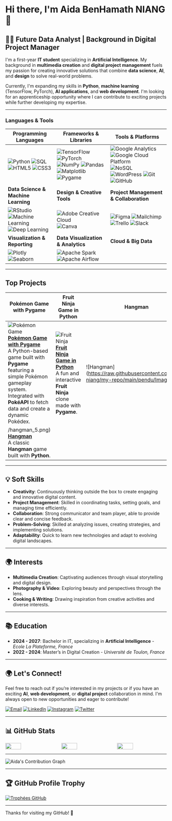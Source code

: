 # Hi there, I'm Aida BenHamath NIANG 👋

## 👩‍💻 Future Data Analyst | Background in Digital Project Manager

I'm a first-year **IT student** specializing in **Artificial Intelligence**. My background in **multimedia creation** and **digital project management** fuels my passion for creating innovative solutions that combine **data science**, **AI**, and **design** to solve real-world problems.

Currently, I'm expanding my skills in **Python**, **machine learning** (TensorFlow, PyTorch), **AI applications**, and **web development**. I'm looking for an apprenticeship opportunity where I can contribute to exciting projects while further developing my expertise.

---

### Languages & Tools  

| **Programming Languages** | **Frameworks & Libraries** | **Tools & Platforms** |
|---------------------------|----------------------------|-----------------------|
| ![Python](https://img.shields.io/badge/Python-%233776AB.svg?style=for-the-badge&logo=python&logoColor=white) ![SQL](https://img.shields.io/badge/SQL-%232E8B57.svg?style=for-the-badge&logo=sql&logoColor=white) ![HTML5](https://img.shields.io/badge/HTML5-%23E34F26.svg?style=for-the-badge&logo=html5&logoColor=white) ![CSS3](https://img.shields.io/badge/CSS3-%231572B6.svg?style=for-the-badge&logo=css3&logoColor=white) | ![TensorFlow](https://img.shields.io/badge/TensorFlow-%23FF6F00.svg?style=for-the-badge&logo=tensorflow&logoColor=white) ![PyTorch](https://img.shields.io/badge/PyTorch-%23EE4C2C.svg?style=for-the-badge&logo=pytorch&logoColor=white) ![NumPy](https://img.shields.io/badge/NumPy-%23013243.svg?style=for-the-badge&logo=numpy&logoColor=white) ![Pandas](https://img.shields.io/badge/Pandas-%23150458.svg?style=for-the-badge&logo=pandas&logoColor=white) ![Matplotlib](https://img.shields.io/badge/Matplotlib-%23A6B7A3.svg?style=for-the-badge&logo=matplotlib&logoColor=white) ![Pygame](https://img.shields.io/badge/Pygame-%23F37A1A.svg?style=for-the-badge&logo=pygame&logoColor=white) | ![Google Analytics](https://img.shields.io/badge/Google%20Analytics-%23F5F5F5.svg?style=for-the-badge&logo=googleanalytics&logoColor=green) ![Google Cloud Platform](https://img.shields.io/badge/Google%20Cloud%20Platform-%23333F48.svg?style=for-the-badge&logo=googlecloud&logoColor=white) ![NoSQL](https://img.shields.io/badge/NoSQL-%23F8991D.svg?style=for-the-badge&logo=nosql&logoColor=white) ![WordPress](https://img.shields.io/badge/WordPress-%23117AC9.svg?style=for-the-badge&logo=wordpress&logoColor=white) ![Git](https://img.shields.io/badge/Git-%23F05033.svg?style=for-the-badge&logo=git&logoColor=white) ![GitHub](https://img.shields.io/badge/GitHub-%23121011.svg?style=for-the-badge&logo=github&logoColor=white) |
| **Data Science & Machine Learning** | **Design & Creative Tools** | **Project Management & Collaboration** |
| ![RStudio](https://img.shields.io/badge/RStudio-%23276DC3.svg?style=for-the-badge&logo=rstudio&logoColor=white) ![Machine Learning](https://img.shields.io/badge/Machine%20Learning-%23FF6F00.svg?style=for-the-badge&logo=tensorflow&logoColor=white) ![Deep Learning](https://img.shields.io/badge/Deep%20Learning-%23FF6F00.svg?style=for-the-badge&logo=tensorflow&logoColor=white) | ![Adobe Creative Cloud](https://img.shields.io/badge/Adobe%20Creative%20Cloud-%23FF6C00.svg?style=for-the-badge&logo=adobe&logoColor=white) ![Canva](https://img.shields.io/badge/Canva-%2321C17B.svg?style=for-the-badge&logo=canva&logoColor=white) | ![Figma](https://img.shields.io/badge/Figma-%23F24E1E.svg?style=for-the-badge&logo=figma&logoColor=white) ![Mailchimp](https://img.shields.io/badge/Mailchimp-%23FFE01B.svg?style=for-the-badge&logo=mailchimp&logoColor=white) ![Trello](https://img.shields.io/badge/Trello-%23026AA7.svg?style=for-the-badge&logo=trello&logoColor=white) ![Slack](https://img.shields.io/badge/Slack-%234A154B.svg?style=for-the-badge&logo=slack&logoColor=white) |
| **Visualization & Reporting** | **Data Visualization & Analytics** | **Cloud & Big Data** |
| ![Plotly](https://img.shields.io/badge/Plotly-%23314A9D.svg?style=for-the-badge&logo=plotly&logoColor=white) ![Seaborn](https://img.shields.io/badge/Seaborn-%23F0A82D.svg?style=for-the-badge&logo=seaborn&logoColor=white) | ![Apache Spark](https://img.shields.io/badge/Apache%20Spark-%23E25A1C.svg?style=for-the-badge&logo=apache-spark&logoColor=white) ![Apache Airflow](https://img.shields.io/badge/Apache%20Airflow-%232F4F4F.svg?style=for-the-badge&logo=apache-airflow&logoColor=white) |  |

---

## Top Projects

| **Pokémon Game with Pygame** | **Fruit Ninja Game in Python** | **Hangman** |
|-----------------------------|--------------------------------|-------------|
| ![Pokémon Game](https://raw.githubusercontent.com/aida-niang/my-repo/main/pokemon/assets/images/background/bg1.jpg) <br> [**Pokémon Game with Pygame**](https://github.com/aida-niang/pokemon) <br> A Python-based game built with **Pygame** featuring a simple Pokémon gameplay system. Integrated with **PokéAPI** to fetch data and create a dynamic Pokédex. | ![Fruit Ninja](https://raw.githubusercontent.com/aida-niang/my-repo/main/typing-game/Assets/images/medium.png) <br> [**Fruit Ninja Game in Python**](https://github.com/aida-niang/typing-game) <br> A fun and interactive **Fruit Ninja** clone made with **Pygame**. | ![Hangman](https://raw.githubusercontent.com/aida-niang/my-repo/main/pendu/Images
/hangman_5.png) <br> [**Hangman**](https://github.com/aida-niang/pendu) <br> A classic **Hangman** game built with **Python**. |

---


## 💡 Soft Skills

- **Creativity**: Continuously thinking outside the box to create engaging and innovative digital content.
- **Project Management**: Skilled in coordinating tasks, setting goals, and managing time efficiently.
- **Collaboration**: Strong communicator and team player, able to provide clear and concise feedback.
- **Problem-Solving**: Skilled at analyzing issues, creating strategies, and implementing solutions.
- **Adaptability**: Quick to learn new technologies and adapt to evolving digital landscapes.

---

## 🌍 Interests

- **Multimedia Creation**: Captivating audiences through visual storytelling and digital design.
- **Photography & Video**: Exploring beauty and perspectives through the lens.
- **Cooking & Writing**: Drawing inspiration from creative activities and diverse interests.

---

## 📚 Education

- **2024 - 2027**: Bachelor in IT, specializing in **Artificial Intelligence** - *Ecole La Plateforme, France*
- **2022 - 2024**: Master’s in Digital Creation - *Université de Toulon, France*

---

## 🌍 Let's Connect!

Feel free to reach out if you’re interested in my projects or if you have an exciting **AI**, **web development**, or **digital project** collaboration in mind. I'm always open to new opportunities and eager to contribute!

[![Email](https://img.shields.io/badge/Email-%23E44C4F.svg?style=for-the-badge&logo=gmail&logoColor=white)](mailto:aidam.niang@gmail.com)   [![LinkedIn](https://img.shields.io/badge/LinkedIn-%230077B5.svg?style=for-the-badge&logo=linkedin&logoColor=white)](https://www.linkedin.com/in/aidabenhamathn)   [![Instagram](https://img.shields.io/badge/Instagram-%23E4405F.svg?style=for-the-badge&logo=instagram&logoColor=white)](https://www.instagram.com/african_hijab)    [![Twitter](https://img.shields.io/badge/Twitter-%231DA1F2.svg?style=for-the-badge&logo=twitter&logoColor=white)](https://twitter.com/Aida_Niang_)

---

## 📊 GitHub Stats

<div style="display: flex; justify-content: space-between; gap: 20px;">
  <img src="https://github-readme-stats.vercel.app/api?username=aida-niang&show_icons=true&hide_title=true&count_private=true&theme=radical" width="32%" />
  <img src="https://github-readme-stats.vercel.app/api/top-langs/?username=aida-niang&layout=compact&theme=radical" width="32%" />
  <img src="https://github-readme-streak-stats.herokuapp.com/?user=aida-niang&theme=radical" width="32%" />
</div>

---

![Aida's Contribution Graph](https://github-readme-activity-graph.vercel.app/graph?username=aida-niang&theme=radical)

---

## 🏆 GitHub Profile Trophy

[![Trophées GitHub](https://github-profile-trophy.vercel.app/?username=aida-niang&theme=radical&margin-w=15&margin-h=15)](https://github.com/ryo-ma/github-profile-trophy)

---

Thanks for visiting my GitHub! 👋
